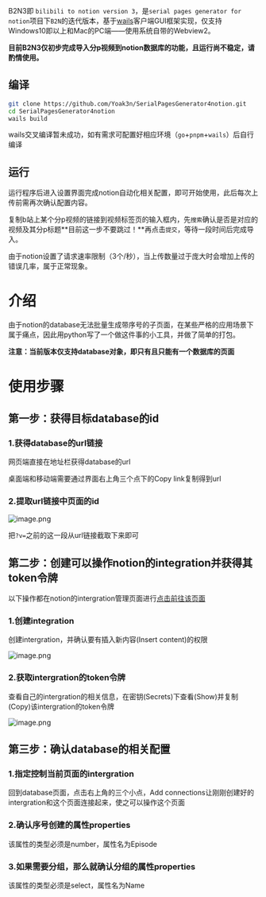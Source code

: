 B2N3即 `bilibili to notion version 3`，是`serial pages generator for notion`项目下`B2N`的迭代版本，基于[wails](https://github.com/wailsapp/wails)客户端GUI框架实现，仅支持Windows10即以上和Mac的PC端——使用系统自带的Webview2。

**目前B2N3仅初步完成导入分p视频到notion数据库的功能，且运行尚不稳定，请酌情使用。**

## 编译

```bash
git clone https://github.com/Yoak3n/SerialPagesGenerator4notion.git
cd SerialPagesGenerator4notion
wails build
```

wails交叉编译暂未成功，如有需求可配置好相应环境（`go`+`pnpm`+`wails`）后自行编译

## 运行

运行程序后进入设置界面完成notion自动化相关配置，即可开始使用，此后每次上传前需再次确认配置内容。

复制b站上某个分p视频的链接到视频标签页的输入框内，先`搜索`确认是否是对应的视频及其分p标题**目前这一步不要跳过！**再点击`提交`，等待一段时间后完成导入。

由于notion设置了请求速率限制（3个/秒），当上传数量过于庞大时会增加上传的错误几率，属于正常现象。

# 介绍
由于notion的database无法批量生成带序号的子页面，在某些严格的应用场景下属于痛点，因此用python写了一个做这件事的小工具，并做了简单的打包。


**注意：当前版本仅支持database对象，即只有且只能有一个数据库的页面**
# 使用步骤
## 第一步：获得目标database的id
### 1.获得database的url链接
网页端直接在地址栏获得database的url

桌面端和移动端需要通过界面右上角三个点下的Copy link复制得到url
### 2.提取url链接中页面的id
![image.png](https://yoaken-1316330335.cos.ap-chongqing.myqcloud.com/markdownPic/202301030532401.png)

把`?v=`之前的这一段从url链接截取下来即可

## 第二步：创建可以操作notion的integration并获得其token令牌
以下操作都在notion的intergration管理页面进行[点击前往该页面](https://www.notion.so/my-integrations)
### 1.创建integration
创建intergration，并确认要有插入新内容(Insert content)的权限

![image.png](https://yoaken-1316330335.cos.ap-chongqing.myqcloud.com/markdownPic/202301030632968.png)

### 2.获取intergration的token令牌
查看自己的intergration的相关信息，在密钥(Secrets)下查看(Show)并复制(Copy)该intergration的token令牌

![image.png](https://yoaken-1316330335.cos.ap-chongqing.myqcloud.com/markdownPic/202301030633303.png)

## 第三步：确认database的相关配置
### 1.指定控制当前页面的intergration
回到database页面，点击右上角的三个小点，Add connections让刚刚创建好的intergration和这个页面连接起来，使之可以操作这个页面
### 2.确认序号创建的属性properties
该属性的类型必须是number，属性名为Episode
### 3.如果需要分组，那么就确认分组的属性properties
该属性的类型必须是select，属性名为Name
